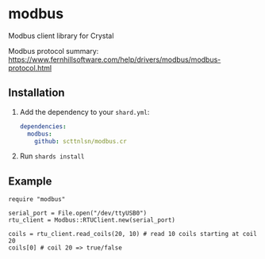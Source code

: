 # modbus

Modbus client library for Crystal

Modbus protocol summary:
https://www.fernhillsoftware.com/help/drivers/modbus/modbus-protocol.html

## Installation

1. Add the dependency to your `shard.yml`:

   ```yaml
   dependencies:
     modbus:
       github: scttnlsn/modbus.cr
   ```

2. Run `shards install`

## Example

```crystal
require "modbus"

serial_port = File.open("/dev/ttyUSB0")
rtu_client = Modbus::RTUClient.new(serial_port)

coils = rtu_client.read_coils(20, 10) # read 10 coils starting at coil 20
coils[0] # coil 20 => true/false
```
